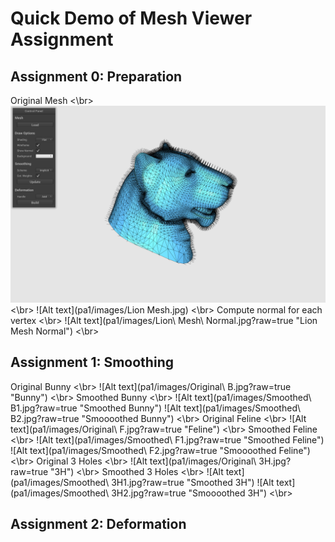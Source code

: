 # Quick Demo of Mesh Viewer Assignment

## Assignment 0: Preparation
Original Mesh <\br>
![Alt text](https://github.com/PeePeeDante/COMP5411-Advanced-Computer-Graphics/blob/main/pa1/images/Lion%20Mesh%20Normal.png) <\br>
![Alt text](pa1/images/Lion Mesh.jpg) <\br>
Compute normal for each vertex <\br>
![Alt text](pa1/images/Lion\ Mesh\ Normal.jpg?raw=true "Lion Mesh Normal") <\br>


## Assignment 1: Smoothing
Original Bunny <\br>
![Alt text](pa1/images/Original\ B.jpg?raw=true "Bunny") <\br>
Smoothed Bunny <\br>
![Alt text](pa1/images/Smoothed\ B1.jpg?raw=true "Smoothed Bunny")
![Alt text](pa1/images/Smoothed\ B2.jpg?raw=true "Smoooothed Bunny") <\br>
Original Feline <\br>
![Alt text](pa1/images/Original\ F.jpg?raw=true "Feline") <\br>
Smoothed Feline <\br>
![Alt text](pa1/images/Smoothed\ F1.jpg?raw=true "Smoothed Feline")
![Alt text](pa1/images/Smoothed\ F2.jpg?raw=true "Smoooothed Feline") <\br>
Original 3 Holes <\br>
![Alt text](pa1/images/Original\ 3H.jpg?raw=true "3H") <\br>
Smoothed 3 Holes <\br>
![Alt text](pa1/images/Smoothed\ 3H1.jpg?raw=true "Smoothed 3H")
![Alt text](pa1/images/Smoothed\ 3H2.jpg?raw=true "Smoooothed 3H") <\br>


## Assignment 2: Deformation
